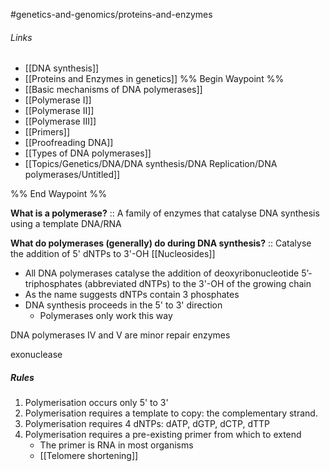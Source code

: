#genetics-and-genomics/proteins-and-enzymes
###### Links
- [[DNA synthesis]]
- [[Proteins and Enzymes in genetics]]
%% Begin Waypoint %%
- [[Basic mechanisms of DNA polymerases]]
- [[Polymerase I]]
- [[Polymerase II]]
- [[Polymerase III]]
- [[Primers]]
- [[Proofreading DNA]]
- [[Types of DNA polymerases]]
- [[Topics/Genetics/DNA/DNA synthesis/DNA Replication/DNA polymerases/Untitled]]

%% End Waypoint %%

**What is a polymerase?** :: A family of enzymes that catalyse DNA synthesis using a template DNA/RNA

**What do polymerases (generally) do during DNA synthesis?** :: Catalyse the addition of 5' dNTPs to 3'-OH
[[Nucleosides]]

- All DNA polymerases catalyse the addition of deoxyribonucleotide 5’-triphosphates (abbreviated dNTPs) to the 3'-OH of the growing chain
- As the name suggests dNTPs contain 3 phosphates
- DNA synthesis proceeds in the 5' to 3' direction
	- Polymerases only work this way


DNA polymerases IV and V are minor repair enzymes

exonuclease 

##### Rules
1. Polymerisation occurs only 5' to 3'
2. Polymerisation requires a template to copy: the complementary strand.
3. Polymerisation requires 4 dNTPs: dATP, dGTP, dCTP, dTTP
4. Polymerisation requires a pre-existing primer from which to extend
	- The primer is RNA in most organisms
	- [[Telomere shortening]]